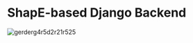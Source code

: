 # ShapE-based Django Backend

![gerderg4r5d2r21r525](https://github.com/user-attachments/assets/daac591a-b2e1-4dbe-ae60-335df2a488cf)
